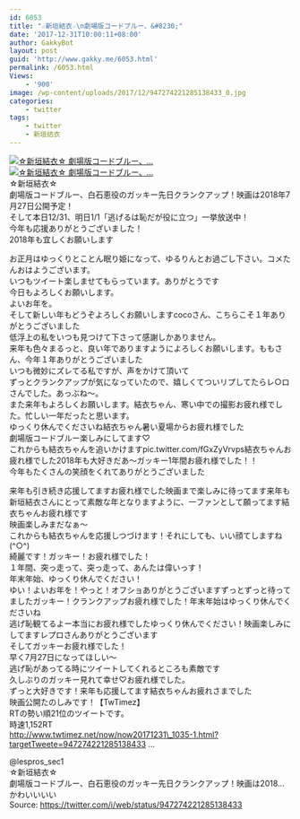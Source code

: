 ```yaml
---
id: 6053
title: "☆新垣結衣☆\n劇場版コードブルー、&#8230;"
date: '2017-12-31T10:00:11+08:00'
author: GakkyBot
layout: post
guid: 'http://www.gakky.me/6053.html'
permalink: /6053.html
Views:
    - '900'
image: /wp-content/uploads/2017/12/947274221285138433_0.jpg
categories:
    - twitter
tags:
    - twitter
    - 新垣结衣
---
```


[![☆新垣結衣☆
劇場版コードブルー、...](http://www.yui-aragaki.org/wp-content/uploads/2017/12/947274221285138433_0.jpg)](http://www.yui-aragaki.org/wp-content/uploads/2017/12/947274221285138433_0.jpg)  
[![☆新垣結衣☆
劇場版コードブルー、...](http://www.yui-aragaki.org/wp-content/uploads/2017/12/947274221285138433_1.jpg)](http://www.yui-aragaki.org/wp-content/uploads/2017/12/947274221285138433_1.jpg)  
☆新垣結衣☆  
劇場版コードブルー、白石恵役のガッキー先日クランクアップ！映画は2018年7月27日公開予定！  
そして本日12/31、明日1/1「逃げるは恥だが役に立つ」一挙放送中！  
今年も応援ありがとうございました！  
2018年も宜しくお願いします

お正月はゆっくりとことん眠り姫になって、ゆるりんとお過ごし下さい。コメたんおはようございます。  
いつもツイート楽しませてもらっています。ありがとうです  
今日もよろしくお願いします。  
よいお年を。  
そして新しい年もどうぞよろしくお願いしますcocoさん、こちらこそ１年ありがとうございました  
低浮上の私をいつも見つけて下さって感謝しかありません。  
来年も色々まるっと、良い年でありますようによろしくお願いします。ももさん、今年１年ありがとうございました  
いつも微妙にズレてる私ですが、声をかけて頂いて  
ずっとクランクアップが気になっていたので、嬉しくてついリプしてたらレ○ロさんでした。あっぶね〜。  
また来年もよろしくお願いします。結衣ちゃん、寒い中での撮影お疲れ様でした。忙しい一年だったと思います。  
ゆっくり休んでくださいね結衣ちゃん暑い夏場からお疲れ様でした  
劇場版コードブルー楽しみにしてます♡  
これからも結衣ちゃんを追いかけますpic.twitter.com/fGxZyVrvps結衣ちゃんお疲れ様でした2018年も大好きだあ〜ガッキー1年間お疲れ様でした！！  
今年もたくさんの笑顔をくれてありがとうございました

来年も引き続き応援してますお疲れ様でした映画まで楽しみに待ってます来年も新垣結衣さんにとって素敵な年となりますように、一ファンとして願ってます結衣ちゃんお疲れ様です  
映画楽しみまだなぁ～  
これからも結衣ちゃんを応援しつづけます！それにしても、いい顔てしますね(^○^)  
綺麗です！ガッキー！お疲れ様でした！  
１年間、突っ走って、突っ走って、あんたは偉いっす！  
年末年始、ゆっくり休んでください！  
ゆい！よいお年を！やっと！オフショありがとうございますずっとずっと待ってましたガッキー！クランクアップお疲れ様でした！年末年始はゆっくり休んでくださいね  
逃げ恥観てるよー本当にお疲れ様でしたゆっくり休んでください！映画楽しみにしてますレプロさんありがとうございます  
そしてガッキーお疲れ様でした！  
早く7月27日になってほしい〜  
逃げ恥があってる時にツイートしてくれるところも素敵です  
久しぶりのガッキー見れて幸せ♡お疲れ様でした。  
ずっと大好きです！来年も応援してます結衣ちゃんお疲れさまでした  
映画公開たのしみです！【TwTimez】  
RTの勢い順21位のツイートです。  
時速1,152RT  
http://www.twtimez.net/now/now20171231\_1035-1.html?targetTweete=947274221285138433 …

@lespros\_sec1  
☆新垣結衣☆  
劇場版コードブルー、白石恵役のガッキー先日クランクアップ！映画は2018…かわいいいい  
Source: <https://twitter.com/i/web/status/947274221285138433>